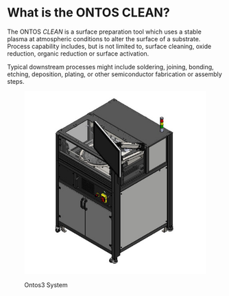 # What is the ONTOS CLEAN?

The ONTOS _CLEAN_ is a surface preparation tool which uses a stable plasma at atmospheric conditions to alter the surface of a substrate. Process capability includes, but is not limited to, surface cleaning, oxide reduction, organic reduction or surface activation.

Typical downstream processes might include soldering, joining, bonding, etching, deposition, plating, or other semiconductor fabrication or assembly steps.&#x20;

<figure><img src="../.gitbook/assets/image.png" alt=""><figcaption><p>Ontos3 System</p></figcaption></figure>

